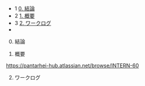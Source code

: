 *   1 [0. 結論](#0.結論)
*   2 [1. 概要](#1.概要)
*   3 [2. ワークログ](#2.ワークログ)
*   
0. 結論



1. 概要

https://pantarhei-hub.atlassian.net/browse/INTERN-60 

2. ワークログ
